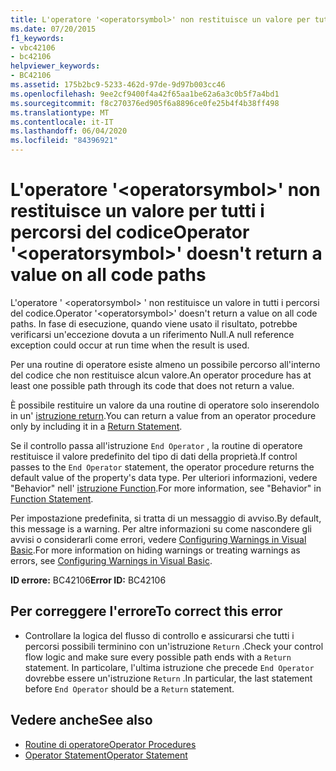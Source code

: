 ```yaml
---
title: L'operatore '<operatorsymbol>' non restituisce un valore per tutti i percorsi del codice
ms.date: 07/20/2015
f1_keywords:
- vbc42106
- bc42106
helpviewer_keywords:
- BC42106
ms.assetid: 175b2bc9-5233-462d-97de-9d97b003cc46
ms.openlocfilehash: 9ee2cf9400f4a42f65aa1be62a6a3c0b5f7a4bd1
ms.sourcegitcommit: f8c270376ed905f6a8896ce0fe25b4f4b38ff498
ms.translationtype: MT
ms.contentlocale: it-IT
ms.lasthandoff: 06/04/2020
ms.locfileid: "84396921"
---
```

# <a name="operator-operatorsymbol-doesnt-return-a-value-on-all-code-paths"></a><span data-ttu-id="779b5-102">L'operatore '\<operatorsymbol>' non restituisce un valore per tutti i percorsi del codice</span><span class="sxs-lookup"><span data-stu-id="779b5-102">Operator '\<operatorsymbol>' doesn't return a value on all code paths</span></span>
<span data-ttu-id="779b5-103">L'operatore ' \<operatorsymbol> ' non restituisce un valore in tutti i percorsi del codice.</span><span class="sxs-lookup"><span data-stu-id="779b5-103">Operator '\<operatorsymbol>' doesn't return a value on all code paths.</span></span> <span data-ttu-id="779b5-104">In fase di esecuzione, quando viene usato il risultato, potrebbe verificarsi un'eccezione dovuta a un riferimento Null.</span><span class="sxs-lookup"><span data-stu-id="779b5-104">A null reference exception could occur at run time when the result is used.</span></span>  
  
 <span data-ttu-id="779b5-105">Per una routine di operatore esiste almeno un possibile percorso all'interno del codice che non restituisce alcun valore.</span><span class="sxs-lookup"><span data-stu-id="779b5-105">An operator procedure has at least one possible path through its code that does not return a value.</span></span>  
  
 <span data-ttu-id="779b5-106">È possibile restituire un valore da una routine di operatore solo inserendolo in un' [istruzione return](../language-reference/statements/return-statement.md).</span><span class="sxs-lookup"><span data-stu-id="779b5-106">You can return a value from an operator procedure only by including it in a [Return Statement](../language-reference/statements/return-statement.md).</span></span>  
  
 <span data-ttu-id="779b5-107">Se il controllo passa all'istruzione `End Operator` , la routine di operatore restituisce il valore predefinito del tipo di dati della proprietà.</span><span class="sxs-lookup"><span data-stu-id="779b5-107">If control passes to the `End Operator` statement, the operator procedure returns the default value of the property's data type.</span></span> <span data-ttu-id="779b5-108">Per ulteriori informazioni, vedere "Behavior" nell' [istruzione Function](../language-reference/statements/function-statement.md).</span><span class="sxs-lookup"><span data-stu-id="779b5-108">For more information, see "Behavior" in [Function Statement](../language-reference/statements/function-statement.md).</span></span>  
  
 <span data-ttu-id="779b5-109">Per impostazione predefinita, si tratta di un messaggio di avviso.</span><span class="sxs-lookup"><span data-stu-id="779b5-109">By default, this message is a warning.</span></span> <span data-ttu-id="779b5-110">Per altre informazioni su come nascondere gli avvisi o considerarli come errori, vedere [Configuring Warnings in Visual Basic](/visualstudio/ide/configuring-warnings-in-visual-basic).</span><span class="sxs-lookup"><span data-stu-id="779b5-110">For more information on hiding warnings or treating warnings as errors, see [Configuring Warnings in Visual Basic](/visualstudio/ide/configuring-warnings-in-visual-basic).</span></span>  
  
 <span data-ttu-id="779b5-111">**ID errore:** BC42106</span><span class="sxs-lookup"><span data-stu-id="779b5-111">**Error ID:** BC42106</span></span>  
  
## <a name="to-correct-this-error"></a><span data-ttu-id="779b5-112">Per correggere l'errore</span><span class="sxs-lookup"><span data-stu-id="779b5-112">To correct this error</span></span>  
  
- <span data-ttu-id="779b5-113">Controllare la logica del flusso di controllo e assicurarsi che tutti i percorsi possibili terminino con un'istruzione `Return` .</span><span class="sxs-lookup"><span data-stu-id="779b5-113">Check your control flow logic and make sure every possible path ends with a `Return` statement.</span></span> <span data-ttu-id="779b5-114">In particolare, l'ultima istruzione che precede `End Operator` dovrebbe essere un'istruzione `Return` .</span><span class="sxs-lookup"><span data-stu-id="779b5-114">In particular, the last statement before `End Operator` should be a `Return` statement.</span></span>  
  
## <a name="see-also"></a><span data-ttu-id="779b5-115">Vedere anche</span><span class="sxs-lookup"><span data-stu-id="779b5-115">See also</span></span>

- [<span data-ttu-id="779b5-116">Routine di operatore</span><span class="sxs-lookup"><span data-stu-id="779b5-116">Operator Procedures</span></span>](../programming-guide/language-features/procedures/operator-procedures.md)
- [<span data-ttu-id="779b5-117">Operator Statement</span><span class="sxs-lookup"><span data-stu-id="779b5-117">Operator Statement</span></span>](../language-reference/statements/operator-statement.md)
